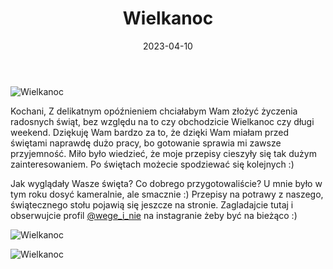 ﻿---
title: "Wielkanoc"
date: 2023-04-10
categories:
- inne
tags:
- wielkanoc
thumbnailImagePosition: "top"
---
![Wielkanoc](/img/Wielkanoc/Wielkanoc-1.JPG)

Kochani,
Z delikatnym opóźnieniem chciałabym Wam złożyć życzenia radosnych świąt, bez względu na to czy obchodzicie Wielkanoc czy długi weekend. Dziękuję Wam bardzo za to, że dzięki Wam miałam przed świętami naprawdę dużo pracy, bo gotowanie sprawia mi zawsze przyjemność. Miło było wiedzieć, że moje przepisy cieszyły się tak dużym zainteresowaniem. Po świętach możecie spodziewać się kolejnych :)
<!--more-->
 
Jak wyglądały Wasze święta? Co dobrego przygotowaliście? U mnie było w tym roku dosyć kameralnie, ale smacznie :) Przepisy na potrawy z naszego, świątecznego stołu pojawią się jeszcze na stronie. Zagladajcie tutaj i obserwujcie profil [@wege_i_nie](https://www.instagram.com/wege_i_nie/) na instagranie żeby być na bieżąco :)


![Wielkanoc](/img/Wielkanoc/Wielkanoc-2.JPG)

![Wielkanoc](/img/Wielkanoc/Wielkanoc-3.JPG)
